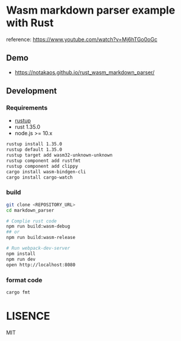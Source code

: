 # Wasm markdown parser example with Rust

reference: https://www.youtube.com/watch?v=Mj6hTGo0oGc

## Demo

* https://notakaos.github.io/rust_wasm_markdown_parser/

## Development

### Requirements

* [rustup](https://github.com/rust-lang/rustup.rs)
* rust 1.35.0
* node.js >= 10.x

```bash
rustup install 1.35.0
rustup default 1.35.0
rustup target add wasm32-unknown-unknown
rustup component add rustfmt
rustup component add clippy
cargo install wasm-bindgen-cli
cargo install cargo-watch
```

### build

```bash
git clone <REPOSITORY_URL>
cd markdown_parser

# Complie rust code
npm run build:wasm-debug
## or
npm run build:wasm-release

# Run webpack-dev-server
npm install
npm run dev
open http://localhost:8080
```

### format code

```bash
cargo fmt
```

# LISENCE

MIT
